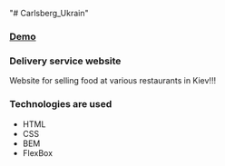 "# Carlsberg_Ukrain" 
### [Demo](https://yevhentkachuk.github.io/Carlsberg_Ukrain/src/index.html)

### Delivery service website

Website for selling food at various restaurants in Kiev!!!

### Technologies are used

- HTML
- CSS
- BEM
- FlexBox
